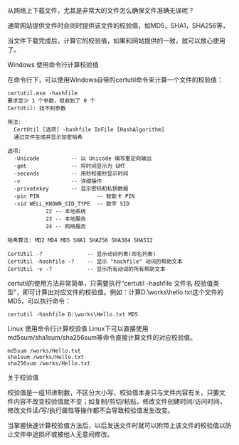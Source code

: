 从网络上下载文件，尤其是非常大的文件怎么确保文件准确无误呢？

通常网站提供文件时会同时提供该文件的校验值，如MD5，SHA1，SHA256等，

当文件下载完成后，计算它的校验值，如果和网站提供的一致，就可以放心使用了。

Windows 使用命令行计算校验值

在命令行下，可以使用Windows自带的certutil命令来计算一个文件的校验值：

```
certutil.exe -hashfile
要求至少 1 个参数，但收到了 0 个
CertUtil: 找不到参数

用法:
  CertUtil [选项] -hashfile InFile [HashAlgorithm]
  通过文件生成并显示加密哈希

选项:
  -Unicode          -- 以 Unicode 编写重定向输出
  -gmt              -- 将时间显示为 GMT
  -seconds          -- 用秒和毫秒显示时间
  -v                -- 详细操作
  -privatekey       -- 显示密码和私钥数据
  -pin PIN                  -- 智能卡 PIN
  -sid WELL_KNOWN_SID_TYPE  -- 数字 SID
            22 -- 本地系统
            23 -- 本地服务
            24 -- 网络服务

哈希算法: MD2 MD4 MD5 SHA1 SHA256 SHA384 SHA512

CertUtil -?              -- 显示动词列表(命名列表)
CertUtil -hashfile -?    -- 显示 "hashfile" 动词的帮助文本
CertUtil -v -?           -- 显示所有动词的所有帮助文本
```
certutil的使用方法非常简单，只需要执行“certutil -hashfile 文件名 校验值类型”，即可计算出对应文件的校验值。例如：计算D:\works\hello.txt这个文件的MD5，可以执行命令：
```
certutil -hashfile D:\works\Hello.txt MD5
```


Linux 使用命令行计算校验值
Linux下可以直接使用md5sum/sha1sum/sha256sum等命令直接计算文件的对应校验值。
```
md5sum /works/Hello.txt 
sha1sum /works/Hello.txt 
sha256sum /works/Hello.txt 
```

关于校验值

校验值是一组16进制数，不区分大小写，校验值本身只与文件内容有关，只要文件内容不改变校验值就不变；如复制/剪切/粘贴，修改文件创建时间/访问时间，修改文件读/写/执行属性等操作都不会导致校验值发生改变。

当掌握快速计算校验值方法后，以后发送文件时就可以附带上该文件的校验值以防止文件中途损坏或被他人无意间修改。





